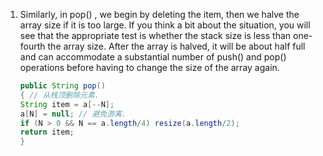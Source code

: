 1. Similarly, in pop() , we begin by deleting the item, then we halve the array size if it is
   too large. If you think a bit about the situation, you will see that the appropriate test
   is whether the stack size is less than one-fourth the array size. After the array is halved,
   it will be about half full and can accommodate a substantial number of push() and
   pop() operations before having to change the size of the array again.
   
   ```java
   public String pop()
   { // 从栈顶删除元素.
   String item = a[--N];
   a[N] = null; // 避免游离.
   if (N > 0 && N == a.length/4) resize(a.length/2);
   return item;
   }

   ```